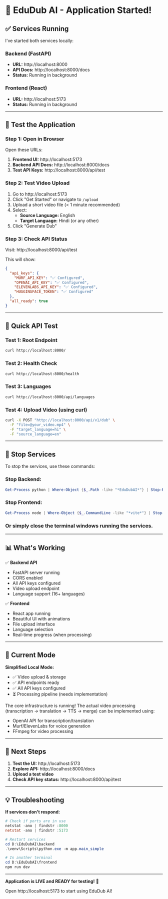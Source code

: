 # 🎉 EduDub AI - Application Started!

## ✅ Services Running

I've started both services locally:

### Backend (FastAPI)
- **URL:** http://localhost:8000
- **API Docs:** http://localhost:8000/docs
- **Status:** Running in background

### Frontend (React)
- **URL:** http://localhost:5173
- **Status:** Running in background

---

## 🧪 Test the Application

### Step 1: Open in Browser

Open these URLs:

1. **Frontend UI:** http://localhost:5173
2. **Backend API Docs:** http://localhost:8000/docs
3. **Test API Keys:** http://localhost:8000/api/test

### Step 2: Test Video Upload

1. Go to http://localhost:5173
2. Click "Get Started" or navigate to `/upload`
3. Upload a short video file (< 1 minute recommended)
4. Select:
   - **Source Language:** English
   - **Target Language:** Hindi (or any other)
5. Click "Generate Dub"

### Step 3: Check API Status

Visit: http://localhost:8000/api/test

This will show:
```json
{
  "api_keys": {
    "MURF_API_KEY": "✅ Configured",
    "OPENAI_API_KEY": "✅ Configured", 
    "ELEVENLABS_API_KEY": "✅ Configured",
    "HUGGINGFACE_TOKEN": "✅ Configured"
  },
  "all_ready": true
}
```

---

## 📝 Quick API Test

### Test 1: Root Endpoint
```bash
curl http://localhost:8000/
```

### Test 2: Health Check
```bash
curl http://localhost:8000/health
```

### Test 3: Languages
```bash
curl http://localhost:8000/api/languages
```

### Test 4: Upload Video (using curl)
```bash
curl -X POST "http://localhost:8000/api/v1/dub" \
  -F "file=@your_video.mp4" \
  -F "target_language=hi" \
  -F "source_language=en"
```

---

## 🛑 Stop Services

To stop the services, use these commands:

### Stop Backend:
```powershell
Get-Process python | Where-Object {$_.Path -like "*EduDubAI*"} | Stop-Process
```

### Stop Frontend:
```powershell
Get-Process node | Where-Object {$_.CommandLine -like "*vite*"} | Stop-Process
```

### Or simply close the terminal windows running the services.

---

## 📊 What's Working

✅ **Backend API**
- FastAPI server running
- CORS enabled
- All API keys configured
- Video upload endpoint
- Language support (16+ languages)

✅ **Frontend**
- React app running
- Beautiful UI with animations
- File upload interface
- Language selection
- Real-time progress (when processing)

---

## 🔧 Current Mode

**Simplified Local Mode:**
- ✅ Video upload & storage
- ✅ API endpoints ready
- ✅ All API keys configured
- ⏳ Processing pipeline (needs implementation)

The core infrastructure is running! The actual video processing (transcription → translation → TTS → merge) can be implemented using:
- OpenAI API for transcription/translation
- Murf/ElevenLabs for voice generation
- FFmpeg for video processing

---

## 🎯 Next Steps

1. **Test the UI:** http://localhost:5173
2. **Explore API:** http://localhost:8000/docs
3. **Upload a test video**
4. **Check API key status:** http://localhost:8000/api/test

---

## 💡 Troubleshooting

**If services don't respond:**
```powershell
# Check if ports are in use
netstat -ano | findstr :8000
netstat -ano | findstr :5173

# Restart services
cd D:\EduDubAI\backend
.\venv\Scripts\python.exe -m app.main_simple

# In another terminal
cd D:\EduDubAI\frontend
npm run dev
```

---

**Application is LIVE and READY for testing!** 🚀

Open http://localhost:5173 to start using EduDub AI!

